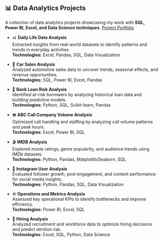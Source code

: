 ## 📊 Data Analytics Projects

A collection of data analytics projects showcasing my work with **SQL, Power BI, Excel, and Data Science techniques**.
[Project Portfolio](https://github.com/Yashi101808/Data-Analytics-Projects/blob/main/PROJECT%20PORTFOLIO.pptx)


- 📊 **Daily Life Data Analysis**  
  Extracted insights from real-world datasets to identify patterns and trends in everyday activities.  
  **Technologies:** Excel, Pandas, SQL, Data Visualization

- 🚗 **Car Sales Analysis**  
  Analyzed automotive sales data to uncover trends, seasonal effects, and revenue opportunities.  
  **Technologies:** SQL, Power BI, Excel, Pandas

- 🏦 **Bank Loan Risk Analysis**  
  Identified at-risk borrowers by analyzing historical loan data and building predictive models.  
  **Technologies:** Python, SQL, Scikit-learn, Pandas

- ☎️ **ABC Call Company Volume Analysis**  
  Optimized call handling and staffing by analyzing call volume patterns and peak hours.  
  **Technologies:** Excel, Power BI, SQL

- 🎬 **IMDB Analysis**  
  Explored movie ratings, genre popularity, and audience trends using IMDb datasets.  
  **Technologies:** Python, Pandas, Matplotlib/Seaborn, SQL

- 📸 **Instagram User Analysis**  
  Evaluated follower growth, post engagement, and content performance for social media insights.  
  **Technologies:** Python, Pandas, SQL, Data Visualization

- ⚙️ **Operations and Metrics Analysis**  
  Assessed key operational KPIs to identify bottlenecks and improve efficiency.  
  **Technologies:** Power BI, Excel, SQL

- 👥 **Hiring Analysis**  
  Analyzed recruitment and workforce data to optimize hiring decisions and predict attrition risk.  
  **Technologies:** Excel, SQL, Python, Data Science
